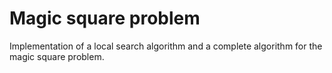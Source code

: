 # Magic square problem

Implementation of a local search algorithm and a complete algorithm for the
magic square problem.
